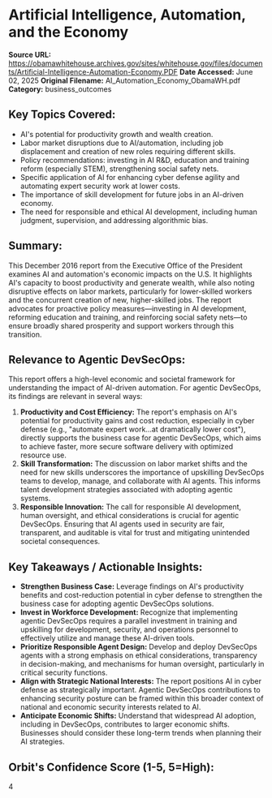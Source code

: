 # Artificial Intelligence, Automation, and the Economy

**Source URL:** https://obamawhitehouse.archives.gov/sites/whitehouse.gov/files/documents/Artificial-Intelligence-Automation-Economy.PDF
**Date Accessed:** June 02, 2025
**Original Filename:** AI_Automation_Economy_ObamaWH.pdf
**Category:** business_outcomes

## Key Topics Covered:
- AI's potential for productivity growth and wealth creation.
- Labor market disruptions due to AI/automation, including job displacement and creation of new roles requiring different skills.
- Policy recommendations: investing in AI R&D, education and training reform (especially STEM), strengthening social safety nets.
- Specific application of AI for enhancing cyber defense agility and automating expert security work at lower costs.
- The importance of skill development for future jobs in an AI-driven economy.
- The need for responsible and ethical AI development, including human judgment, supervision, and addressing algorithmic bias.

## Summary:
This December 2016 report from the Executive Office of the President examines AI and automation's economic impacts on the U.S. It highlights AI's capacity to boost productivity and generate wealth, while also noting disruptive effects on labor markets, particularly for lower-skilled workers and the concurrent creation of new, higher-skilled jobs. The report advocates for proactive policy measures—investing in AI development, reforming education and training, and reinforcing social safety nets—to ensure broadly shared prosperity and support workers through this transition.

## Relevance to Agentic DevSecOps:
This report offers a high-level economic and societal framework for understanding the impact of AI-driven automation. For agentic DevSecOps, its findings are relevant in several ways:
1.  **Productivity and Cost Efficiency:** The report's emphasis on AI's potential for productivity gains and cost reduction, especially in cyber defense (e.g., "automate expert work...at dramatically lower cost"), directly supports the business case for agentic DevSecOps, which aims to achieve faster, more secure software delivery with optimized resource use.
2.  **Skill Transformation:** The discussion on labor market shifts and the need for new skills underscores the importance of upskilling DevSecOps teams to develop, manage, and collaborate with AI agents. This informs talent development strategies associated with adopting agentic systems.
3.  **Responsible Innovation:** The call for responsible AI development, human oversight, and ethical considerations is crucial for agentic DevSecOps. Ensuring that AI agents used in security are fair, transparent, and auditable is vital for trust and mitigating unintended societal consequences.

## Key Takeaways / Actionable Insights:
- **Strengthen Business Case:** Leverage findings on AI's productivity benefits and cost-reduction potential in cyber defense to strengthen the business case for adopting agentic DevSecOps solutions.
- **Invest in Workforce Development:** Recognize that implementing agentic DevSecOps requires a parallel investment in training and upskilling for development, security, and operations personnel to effectively utilize and manage these AI-driven tools.
- **Prioritize Responsible Agent Design:** Develop and deploy DevSecOps agents with a strong emphasis on ethical considerations, transparency in decision-making, and mechanisms for human oversight, particularly in critical security functions.
- **Align with Strategic National Interests:** The report positions AI in cyber defense as strategically important. Agentic DevSecOps contributions to enhancing security posture can be framed within this broader context of national and economic security interests related to AI.
- **Anticipate Economic Shifts:** Understand that widespread AI adoption, including in DevSecOps, contributes to larger economic shifts. Businesses should consider these long-term trends when planning their AI strategies.

## Orbit's Confidence Score (1-5, 5=High):
4
